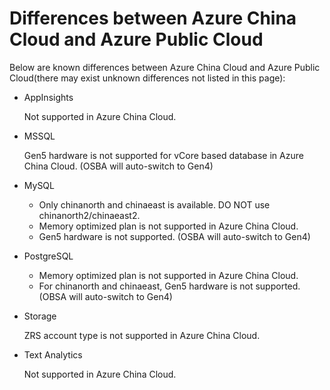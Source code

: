# Differences between Azure China Cloud and Azure Public Cloud

Below are known differences between Azure China Cloud and Azure Public Cloud(there may exist unknown differences not listed in this page):

- AppInsights

  Not supported in Azure China Cloud.

- MSSQL

  Gen5 hardware is not supported for vCore based database in Azure China Cloud. (OSBA will auto-switch to Gen4)

- MySQL

  - Only chinanorth and chinaeast is available. DO NOT use chinanorth2/chinaeast2.
  - Memory optimized plan is not supported in Azure China Cloud.
  - Gen5 hardware is not supported. (OSBA will auto-switch to Gen4)

- PostgreSQL

  - Memory optimized plan is not supported in Azure China Cloud.
  - For chinanorth and chinaeast, Gen5 hardware is not supported. (OBSA will auto-switch to Gen4)

- Storage

  ZRS account type is not supported in Azure China Cloud.

- Text Analytics

  Not supported in Azure China Cloud.